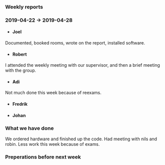 ### Weekly reports
### 2019-04-22 -> 2019-04-28

* #### Joel
Documented, booked rooms, wrote on the report, installed software.

* #### Robert
I attended the weekly meeting with our supervisor, and then a brief meeting with the group.

* #### Adi
Not much done this week because of reexams.
* #### Fredrik

* #### Johan

### What we have done
We ordered hardware and finished up the code. Had meeting with nils and robin. Less work this week because of exams.

### Preperations before next week
